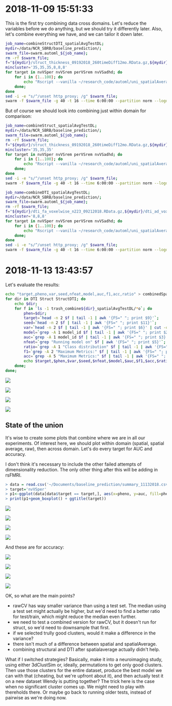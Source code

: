 # 2018-11-09 15:51:33

This is the first try combining data cross domains. Let's reduce the variables before we do anything, but we should try it differently later. Also, let's combine everything we have, and we can tailor it down later.

```bash
job_name=combineStructDTI_spatialAvgTestDL;
mydir=/data/NCR_SBRB/baseline_prediction/;
swarm_file=swarm.automl_${job_name};
rm -rf $swarm_file;
f="${mydir}/struct_thickness_09192018_260timeDiff12mo.RData.gz,${mydir}/struct_area_09192018_260timeDiff12mo.RData.gz,${mydir}/struct_volume_09192018_260timeDiff12mo.RData.gz,${mydir}/dti_fa_voxelwise_n223_09212018.RData.gz,${mydir}/dti_ad_voxelwise_n223_09212018.RData.gz,${mydir}/dti_rd_voxelwise_n223_09212018.RData.gz";
mincluster='35,35,35,8,8,8'
for target in nvVSper nvVSrem perVSrem nvVSadhd; do
    for i in {1..100}; do
        echo "Rscript --vanilla ~/research_code/automl/uni_spatialAverage_multiDomain_test_autoValidation_DL.R $f ${mydir}/long_clin_0918.csv ${target} ${mydir}/models_spatial_across_DL/${USER} $RANDOM $mincluster" >> $swarm_file;
    done;
done
sed -i -e "s/^/unset http_proxy; /g" $swarm_file;
swarm -f $swarm_file -g 40 -t 16 --time 6:00:00 --partition norm --logdir trash_${job_name} --job-name ${job_name} -m R,afni --gres=lscratch:10 2> swarm_wait_${USER};
```

But of course we should look into combining just within domain for comparison:

```bash
job_name=combineStruct_spatialAvgTestDL;
mydir=/data/NCR_SBRB/baseline_prediction/;
swarm_file=swarm.automl_${job_name};
rm -rf $swarm_file;
f="${mydir}/struct_thickness_09192018_260timeDiff12mo.RData.gz,${mydir}/struct_area_09192018_260timeDiff12mo.RData.gz,${mydir}/struct_volume_09192018_260timeDiff12mo.RData.gz";
mincluster='35,35,35'
for target in nvVSper nvVSrem perVSrem nvVSadhd; do
    for i in {1..100}; do
        echo "Rscript --vanilla ~/research_code/automl/uni_spatialAverage_multiDomain_test_autoValidation_DL.R $f ${mydir}/long_clin_0918.csv ${target} ${mydir}/models_spatial_across_DL/${USER} $RANDOM $mincluster" >> $swarm_file;
    done;
done
sed -i -e "s/^/unset http_proxy; /g" $swarm_file;
swarm -f $swarm_file -g 40 -t 16 --time 6:00:00 --partition norm --logdir trash_${job_name} --job-name ${job_name} -m R,afni --gres=lscratch:10 2> swarm_wait_${USER};
```

```bash
job_name=combineDTI_spatialAvgTestDL;
mydir=/data/NCR_SBRB/baseline_prediction/;
swarm_file=swarm.automl_${job_name};
rm -rf $swarm_file;
f="${mydir}/dti_fa_voxelwise_n223_09212018.RData.gz,${mydir}/dti_ad_voxelwise_n223_09212018.RData.gz,${mydir}/dti_rd_voxelwise_n223_09212018.RData.gz";
mincluster='8,8,8'
for target in nvVSper nvVSrem perVSrem nvVSadhd; do
    for i in {1..100}; do
        echo "Rscript --vanilla ~/research_code/automl/uni_spatialAverage_multiDomain_test_autoValidation_DL.R $f ${mydir}/long_clin_0918.csv ${target} ${mydir}/models_spatial_across_DL/${USER} $RANDOM $mincluster" >> $swarm_file;
    done;
done
sed -i -e "s/^/unset http_proxy; /g" $swarm_file;
swarm -f $swarm_file -g 40 -t 16 --time 6:00:00 --partition norm --logdir trash_${job_name} --job-name ${job_name} -m R,afni --gres=lscratch:10 2> swarm_wait_${USER};
```

# 2018-11-13 13:43:57

Let's evaluate the results:

```bash
echo "target,pheno,var,seed,nfeat,model,auc,f1,acc,ratio" > combinedSpatialAverageTest_summary.csv;
for dir in DTI Struct StructDTI; do
    echo $dir;
    for f in `ls -1 trash_combine${dir}_spatialAvgTestDL/*o`; do
        phen=$dir;
        target=`head -n 2 $f | tail -1 | awk '{FS=" "; print $9}'`;
        seed=`head -n 2 $f | tail -1 | awk '{FS=" "; print $11}'`;
        var=`head -n 2 $f | tail -1 | awk '{FS=" "; print $6}' | cut -d"/" -f 4 | sed -e "s/\.R//g"`;
        model=`grep -A 1 model_id $f | tail -1 | awk '{FS=" "; print $2}' | cut -d"_" -f 1`;
        auc=`grep -A 1 model_id $f | tail -1 | awk '{FS=" "; print $3}'`;
        nfeat=`grep "Running model on" $f | awk '{FS=" "; print $5}'`;
        ratio=`grep -A 1 "Class distribution" $f | tail -1 | awk '{FS=" "; {for (i=2; i<=NF; i++) printf $i ";"}}'`;
        f1=`grep -A 2 "Maximum Metrics:" $f | tail -1 | awk '{FS=" "; print $5}'`;
        acc=`grep -A 5 "Maximum Metrics:" $f | tail -1 | awk '{FS=" "; print $5}'`;
        echo $target,$phen,$var,$seed,$nfeat,$model,$auc,$f1,$acc,$ratio >> combinedSpatialAverageTest_summary.csv;
    done;
done;
```

![](2018-11-13-14-04-54.png)

![](2018-11-13-14-05-19.png)

![](2018-11-13-14-06-01.png)

![](2018-11-13-14-07-07.png)

## State of the union

It's wise to create some plots that combine where we are in all our experiments.
Of interest here, we should plot within domain (spatial, spatial average, raw),
then across domain. Let's do every target for AUC and accuracy.

I don't think it's necessary to include the other failed attempts of
dimensionality reduction. The only other thing after this will be adding in
rsFMRI.

```r
> data = read.csv('~/Documents/baseline_prediction/summary_11132018.csv')
> target='nvVSper'
> p1<-ggplot(data[data$target == target,], aes(x=pheno, y=auc, fill=pheno))
> print(p1+geom_boxplot() + ggtitle(target))
```

![](2018-11-13-15-12-21.png)

![](2018-11-13-15-13-10.png)

![](2018-11-13-15-13-40.png)

![](2018-11-13-15-14-24.png)

And these are for accuracy:

![](2018-11-13-15-17-19.png)

![](2018-11-13-15-18-24.png)

![](2018-11-13-15-19-10.png)

![](2018-11-13-15-19-42.png)

OK, so what are the main points?

 * rawCV has way smaller variance than using a test set. The median using a test
   set might actually be higher, but we'd need to find a better ratio for
   test/train, which might reduce the median even further.
 * we need to test a combined version for rawCV, but it doesn't run for struct,
   so we'd need to downsample that first.
 * if we selected trully good clusters, would it make a difference in the variance?
 * there isn't much of a difference between spatial and spatialAverage.
 * combining structural and DTI after spatialaverage actually didn't help. 

What if I switched strategies? Basically, make it into a neuroimaging study,
using either 3dClustSim or, ideally, permutations to get only good clusters.
Then use those clusters for the entire dataset, produce the best model we can
with that (cheating, but we're upfront about it), and then actually test it on a
new dataset Wendy is putting together? The trick here is the case when no
significant cluster comes up. We might need to play with thereholds there. Or
maybe go back to running older tests, instead of pairwise as we're doing now.

